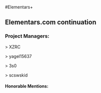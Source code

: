 #Elementars+

## Elementars.com continuation



### Project Managers:
\> XZRC

\> yagel15637

\> 3s0

\> scswskid


#### Honorable Mentions:
